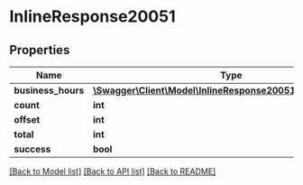 # InlineResponse20051

## Properties
Name | Type | Description | Notes
------------ | ------------- | ------------- | -------------
**business_hours** | [**\Swagger\Client\Model\InlineResponse20051BusinessHours[]**](InlineResponse20051BusinessHours.md) |  | [optional] 
**count** | **int** |  | [optional] 
**offset** | **int** |  | [optional] 
**total** | **int** |  | [optional] 
**success** | **bool** |  | [optional] 

[[Back to Model list]](../../README.md#documentation-for-models) [[Back to API list]](../../README.md#documentation-for-api-endpoints) [[Back to README]](../../README.md)

